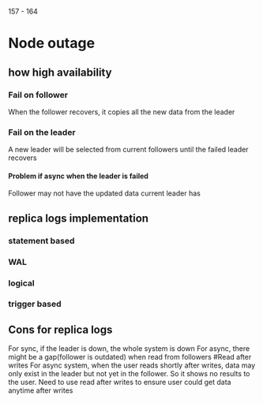 157 - 164
# Node outage
## how high availability
### Fail on follower
When the follower recovers, it copies all the new data from the leader
### Fail on the leader
A new leader will be selected from current followers until the failed leader recovers
#### Problem if async when the leader is failed
Follower may not have the updated data current leader has
## replica logs implementation
### statement based
### WAL
### logical 
### trigger based
## Cons for replica logs
For sync, if the leader is down, the whole system is down
For async, there might be a gap(follower is outdated) when read from followers
#Read after writes
For async system, when the user reads shortly after writes, data may only exist in the leader but not yet in the follower. So it shows no results to the user. Need to use read after writes to ensure user could get data anytime after writes
